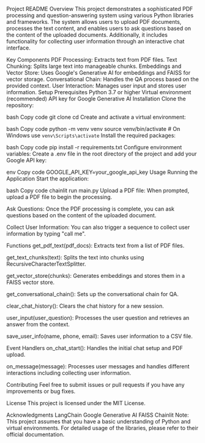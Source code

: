 Project README
Overview
This project demonstrates a sophisticated PDF processing and question-answering system using various Python libraries and frameworks. The system allows users to upload PDF documents, processes the text content, and enables users to ask questions based on the content of the uploaded documents. Additionally, it includes functionality for collecting user information through an interactive chat interface.

Key Components
PDF Processing: Extracts text from PDF files.
Text Chunking: Splits large text into manageable chunks.
Embeddings and Vector Store: Uses Google's Generative AI for embeddings and FAISS for vector storage.
Conversational Chain: Handles the QA process based on the provided context.
User Interaction: Manages user input and stores user information.
Setup
Prerequisites
Python 3.7 or higher
Virtual environment (recommended)
API key for Google Generative AI
Installation
Clone the repository:

bash
Copy code
git clone <repository-url>
cd <repository-directory>
Create and activate a virtual environment:

bash
Copy code
python -m venv venv
source venv/bin/activate  # On Windows use `venv\Scripts\activate`
Install the required packages:

bash
Copy code
pip install -r requirements.txt
Configure environment variables:
Create a .env file in the root directory of the project and add your Google API key:

env
Copy code
GOOGLE_API_KEY=your_google_api_key
Usage
Running the Application
Start the application:

bash
Copy code
chainlit run main.py
Upload a PDF file:
When prompted, upload a PDF file to begin the processing.

Ask Questions:
Once the PDF processing is complete, you can ask questions based on the content of the uploaded document.

Collect User Information:
You can also trigger a sequence to collect user information by typing "call me".

Functions
get_pdf_text(pdf_docs):
Extracts text from a list of PDF files.

get_text_chunks(text):
Splits the text into chunks using RecursiveCharacterTextSplitter.

get_vector_store(chunks):
Generates embeddings and stores them in a FAISS vector store.

get_conversational_chain():
Sets up the conversational chain for QA.

clear_chat_history():
Clears the chat history for a new session.

user_input(user_question):
Processes the user question and retrieves an answer from the context.

save_user_info(name, phone, email):
Saves user information to a CSV file.

Event Handlers
on_chat_start():
Handles the initial chat setup and PDF upload.

on_message(message):
Processes user messages and handles different interactions including collecting user information.

Contributing
Feel free to submit issues or pull requests if you have any improvements or bug fixes.

License
This project is licensed under the MIT License.

Acknowledgments
LangChain
Google Generative AI
FAISS
Chainlit
Note: This project assumes that you have a basic understanding of Python and virtual environments. For detailed usage of the libraries, please refer to their official documentation.
